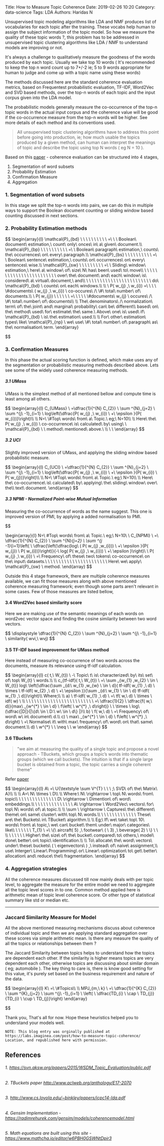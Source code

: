 Title: How to Measure Topic Coherence
Date: 2019-02-26 10:20
Category: data-science
Tags: LDA
Authors: Haridas N

Unsupervised topic modeling algorithms like LDA and NMF produces list of
vocabularies for each topic after the training. These vocabs help human
to assign the subject information of the topic model. So how we measure the
quality of these topic words ?, this problem has to be
addressed in unsupervised topic clustering algorithms like LDA / NMF to
understand models are improving or not.

It's always a challenge to qualitatively measure the goodness of the words
produced by each topic. Usually we take top 10 words ( It's recommended to keep
the top n word count up to 7+/-2 ie; 5 to 9 words appropriate for human to judge
and come up with a topic name using these words)

The methods discussed here are the standard coherence evaluation metrics, based
on Frequentest probabilistic evaluation, TF-IDF, Word2Vec and SVD based
methods, over the top-n words of each topic and the input corpus given into the
LDA model.

The probabilistic models generally measure the co-occurrence of the top-n topic
words in the actual input corpus and the coherence value will be good if the
co-occurrence measure from the top-n words will be higher. See more details of
each method and its conventions used.

>All unsupervised topic clustering algorithms have to address this point before
>going into production, ie; how much usable the topics produced by a given
>method, can human can interpret the meanings of topic and describe the topic
>using top N words ( eg N = 10 ).

Based on this [paper](https://svn.aksw.org/papers/2015/WSDM_Topic_Evaluation/public.pdf) - coherence evaluation can be structured into
4 stages,

1. Segmentation of word subsets
2. Probability Estimation
3. Confirmation Measure
4. Aggregation

### 1. Segmentation of word subsets

In this stage we split the top-n words into pairs, we can do this in multiple
ways to support the Boolean document counting or sliding window based counting
discussed in next sections.

### 2. Probability Estimation methods
<div>
$$
 \begin{array}{l}
 \mathcal{P}_{bd} \ \ \ \ \ \ \ \ \ \ =\ \ \ Boolean\ document\ estimation,\
 count\ only\ onces\ in\ a\ given\ document.\\
 \mathcal{P}_{bp} \ \ \ \ \ \ \ \ \ \ =\ \ Boolean\ paragraph\ estimation,\
 counts\ the\ occurrences\ on\ every\ paragraph.\\
 \mathcal{P}_{bs} \ \ \ \ \ \ \ \ \ \ =\ \ Boolean\ sentence\ estimation,\
 counts\ on\ occurrences\ on\ every\ sentences\ wise.\\
 \mathcal{P}_{sw} \ \ \ \ \ \ \ \ \ =\ \ Sliding\ window\ estimation,\ here\ a\
 window\ of\ size\ N\ has\ been\ used\ to\ move\\
 \ \ \ \ \ \ \ \ \ \ \ \ \ \ \ \ \ \ \ \ \ \ \ \ over\ the\ document\ and\ each\
 window\ is\ considered\ a\ virtual\ document,\ and\\
 \ \ \ \ \ \ \ \ \ \ \ \ \ \ \ \ \ \ \ \ \ \ \ \ do\ \mathcal{P}_{bd} \ counts\
 on\ each\ windows.\\
 \\
 \ P( w_{j} ,\ w_{i}) =\ \ \ \ \#documents\ ( w_{j} ,\ w_{i}) \ co-occures\ /\
 \#\ total\ number\ of\ documents.\\
 \ P( w_{j}) \ \ \ \ \ \ =\ \ \ \ \ \#documents\ w_{j} \ occures\ /\ \#\ total\
 number\ of\ documents\\
 \\
 The\ denominators\ /\ normalization\ term\ of\ the\ joint\ and\ marginal\
 probability\ can\ be\ different\\
 based\ on\ the\ method\ used\ for\ estimate\ the\ same.\ Above\ one\ is\ used\
 if\ \mathcal{P}_{bd} \ is\ the\ estimation\ used.\\
 \\
 For\ other\ estimation\ types\ like\ \mathcal{P}_{np} \ we\ use\ \#\ total\
 number\ of\ paragraph\ as\ the\ normalisation\ term.
 \end{array}

$$
</div>

### 3. Confirmation Measures 

In this phase the actual scoring function is defined, which make uses any of
the segmentation or probabilistic measuring methods described above. Lets see
some of the widely used coherence measuring methods.


##### 3.1 UMass

UMass is the simplest method of all mentioned bellow and compute time is least among
all others.


<div>
$$
 \begin{array}{l}
C_{UMass} \ =\dfrac{1}{^{N} C_{2}} \ \sum ^{N}_{j=2} \ \sum ^{j\ -1}_{i=1} \ log\left(\dfrac{P( w_{j} ,\ w_{i}) \ +\ \epsilon }{P( w_{i})}\right)\\
\\
N=\ \#Top\ words\ from\ a\ Topic.\ eg;\ N=10\\
\\
Here\ the\ P( w_{j} ,\ w_{i}) \ co-occurrence\ is\ calculated\ by\ using\ \ \mathcal{P}_{bd} \ \ method\ mentioned\ above.\ \\
\ \ 
\end{array}
$$
</div>

##### 3.2 UCI

Slightly improved version of UMass, and applying the sliding window based probabilistic
measure.

<div>
$$
 \begin{array}{l}
C_{UCI} \ =\dfrac{1}{^{N} C_{2}} \ \sum ^{N}_{j=2} \ \sum ^{j\ -1}_{i=1} \ log\left(\dfrac{P( w_{j} ,\ w_{i}) \ +\ \epsilon }{P( w_{i}) \ P( w_{j})}\right)\\
\\
N=\ \#Top\ words\ from\ a\ Topic.\ eg;\ N=10\\
\\
Here\ the\ co-occurrence\ is\ calculated\ by\ applying\ the\ sliding\ window\ over\ the\\
text\ document.
\end{array}
$$
</div>


##### 3.3 NPMI - Normalized Point-wise Mutual Information

Measuring the co-occurrence of words as the name suggest. This one is improved version
of PMI, by applying a added normalisation to PMI.

<div>
$$

 \begin{array}{l}
 N=\ \#Top\ words\ from\ a\ Topic.\ eg;\ N=10\\
 \\
 C_{NPMI} \ =\ \dfrac{1}{^{N} C_{2}} \ \sum ^{N}_{j=2} \ \sum ^{j\
 -1}_{i=1}\left( \ \dfrac{\left(\dfrac{log\ ( P( w_{j} ,w_{i})) \ +\ \epsilon
 }{P( w_{j}) \ P( w_{i})}\right)}{-\ log( P( w_{j} ,\ w_{i})) \ +\ \epsilon
 }\right)\\
 \\
 P( w_{j} ,\ w_{i}) \ =\ Frequency\ of\ these\ two\ tokens\ co-occurrence\ on\
 the\ input\ datasets.\ \\
 \ \ \ \ \ \ \ \ \ \ \ \ \ \ \ \ \ \ \ \ \ Here\ we\ apply\ \mathcal{P}_{sw}
 \ method.
 \end{array}
$$
</div>


Outside this 4 stage framework, there are multiple coherence measures available,
we can fit those measures along with above mentioned coherence measuring
framework; even though some parts aren't relevant in some cases. Few of those
measures are listed bellow,

#### 3.4 Word2Vec based similarity score
Here we are making use of the semantic meanings of each words on word2vec vector 
space and finding the cosine similarity between two word vectors.

<div>
$$
\displaystyle \dfrac{1}{^{N} C_{2}} \ \sum ^{N}_{j=2} \ \sum ^{j\ -1}_{i=1} \ similarity( wvi,\ wvj)
$$
</div>

#### 3.5 TF-IDF based improvement for UMass method

Here instead of measuring co-occurrence of two words across the documents, measure
its relevance using tf-idf calculation.

<div>
$$
 \begin{array}{l}
c( t,\ W_{t}) \ -\ Topic\ t\ is\ characterized\ by\ its\ set\ of\ top\ W_{t} \ words.\\
\\
c_{tf-idf}( t,\ W_{t}) \ =\ \sum _{w_{1} ,w_{2} \ \in \ W_{t}} log\ \left(\dfrac{\sum _{d:\ w_{1} ,w_{w} \ \in \ d}( tf-idf( w_{1} ,\ d) \ \times \ tf-idf( w_{2} ,\ d) \ +\ \epsilon )}{\sum _{d:\ w_{1} \ \in \ d} tf-idf( w_{1} ,\ d)}\right)\\
Where;\\
\\
a) \ tf-idf( w_{1} ,\ d) \ =\ tf( w,\ d) \ \times \ idf( w) \ \\
\ \ \ \ \ \ \ \ \ \ \ \ \ \ \ \ \ \ \ \ \ \ \ \ \ =\ \dfrac{1}{2} \ \dfrac{f( w,\ d)}{max\ _{w^{*} \ \in \ d} \ f\left( \ w^{*} ,\ d\right)} \ \ \times \ log\ (\dfrac{|D|}{|\{d\ \in \ D:\ w\ \in \ d\} |}\\
b) \ f( w,\ d) \ =\ Frequency\ of\ word\ w\ in\ document\ d.\\
c) \ max\ _{w^{*} \ \in \ d} \ f\left( \ w^{*} ,\ d\right) \ =\ Normalise\ it\ with\ max\ frequency\ of\ word\ on\ that\ same\ document.\\
d) \ w^{*} \ \ \neq \ \ w
\end{array}
$$
</div>


#### 3.6 TBuckets

>"we aim at measuring the quality of a single topic and propose a novel approach - TBuckets,
>which groups a topic’s words into thematic groups (which we call buckets).
>The intuition is that if a single large bucket is obtained from a topic, the topic carries a single coherent theme"

Refer [paper](http://www.aclweb.org/anthology/E17-2070)

<div>
$$
 \begin{array}{l}
A\ =\ U{\textstyle \sum V^{T} \ \ \ ;\ SVD\ of\ the\ Matrix\ A}\\
\\
\\
A=\ N\ \times \ D\\
\\
Where:\ N\ \rightarrow \ top\ N\ words\ from\ topic\\
\ \ \ \ \ \ \ \ \ \ \ \ \ \ D\ \rightarrow \ Dimention\ of\ word\ embeddings.\\
\ \ \ \ \ \ \ \ \ \ \ \ \ \ A\ \rightarrow \ Word2Vec\ vectors\ for\ top\ N\ words\ of\ a\ topic.\\
\\
\sum \ \rightarrow \ Captures\ the\ different\ theme\ on\ same\ cluster\ with\ top\ N\ words.\\
\ \ \ \ \ \ \ \ \ \ \ \ \ These\ are\ the\ Buckets\ in\ TBucket\ algorithm.\\
\\
Eg;\ If\ we\ take\ top\ 10\ words\ from\ a\ topic,\ we\ can\ bucket\ them\ under\ major\ categories\ like\\
\ \ \ \ \ \ T_{1} \ =\ \{\ aircraft( 5) ,\ footwear\ ( \ 3) ,\ beverage( 2) \ \} \ \ \\
\ \ \ \ \ \ Higher\ the\ size\ of\ the\ bucket\ compared\ to\ others,\ model\ done\ better\ on\ topic\ identification.\\
\\
To\ allocate\ the\ word\ vectors\ under\ these\ buckets\ ( \ eigenvectors\ ) ,\ instead\ of\ naive\ assignment,\\
use\ Interger\ Linear\ Programming\ or\ Linear\ optimization\ to\ get\ better\ allocation\ and\ reduce\ the\\
fragmentation.
\end{array}
$$
</div>

### 4. Aggregation strategies

All the coherence measures discussed till now mainly deals with per topic level,
to aggregate the measure for the entire model we need to aggregate all the topic 
level scores in to one. Common method applied here is arithmetic mean of topic level
coherence score. Or other type of statistical summary like std or median etc.



<hr/>

### Jaccard Similarity Measure for Model

All the above mentioned measuring mechanisms discuss about coherence of
individual topic and then we are applying standard aggregation over these scores
via simple arithmetic mean. Is there any measure the quality of all the topics
or relationships between them ?

The Jaccard Similarity between topics helps to understand how the topics are
dependent each other. If the similarity is higher means topics are very
dependent each other, otherwise topics are discussing about similar domain ( eg;
automobile ). The key thing to care is, there is know good setting for this
value, it's purely set based on the business requirement and nature of the data.

<div>
$$
 \begin{array}{l}
K\ =\ \#Topics\\
\\
MPJ_{m,\ k} \ =\ \dfrac{1}{^{K} C_{2}} \ \sum ^{K}_{j=2} \ \sum ^{j\ -1}_{i=1} \ \left( \ \dfrac{TD_{i} \ \cap \ TD_{j}}{TD_{i} \ \cup \ TD_{j}}\right)
\end{array}

$$
</div>


Thank you, That's all for now. Hope these heuristics helped you to understand your models well.



    NOTE: This blog entry was orginally published at https://labs.imaginea.com/post/how-to-measure-topic-coherence/
    Location, and republished here with permission.


## References

###### 1. https://svn.aksw.org/papers/2015/WSDM_Topic_Evaluation/public.pdf

###### 2. TBuckets paper http://www.aclweb.org/anthology/E17-2070

###### 3. http://www.cs.loyola.edu/~binkley/papers/icpc14-lda.pdf

###### 4. Gensim Implementation - https://radimrehurek.com/gensim/models/coherencemodel.html 

###### 5. Math equations are built using this site - https://www.mathcha.io/editor/w6PBH0GSWNtDpir3

